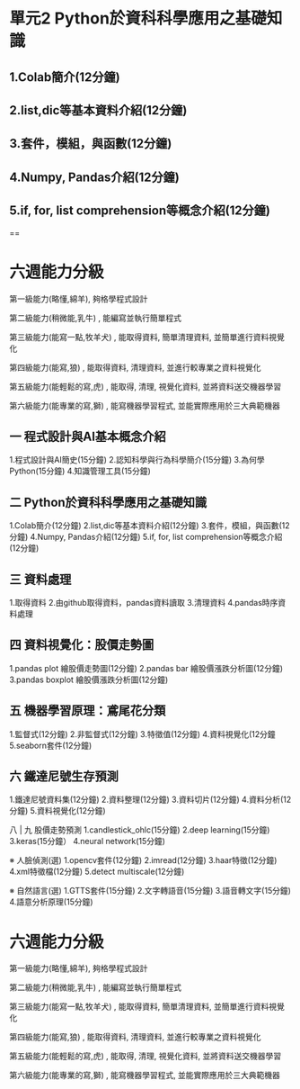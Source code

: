 # 單元2 Python於資科科學應用之基礎知識

## 1.Colab簡介(12分鐘)
## 2.list,dic等基本資料介紹(12分鐘)
## 3.套件，模組，與函數(12分鐘)
## 4.Numpy, Pandas介紹(12分鐘)
## 5.if, for, list comprehension等概念介紹(12分鐘)
==

# 六週能力分級
第一級能力(略懂,綿羊), 夠格學程式設計

第二級能力(稍微能,乳牛) , 能編寫並執行簡單程式

第三級能力(能寫一點,牧羊犬) , 能取得資料, 簡單清理資料, 並簡單進行資料視覺化

第四級能力(能寫,狼) , 能取得資料, 清理資料, 並進行較專業之資料視覺化

第五級能力(能輕鬆的寫,虎) , 能取得, 清理, 視覺化資料, 並將資料送交機器學習

第六級能力(能專業的寫,獅) , 能寫機器學習程式, 並能實際應用於三大典範機器

## 一 程式設計與AI基本概念介紹
1.程式設計與AI簡史(15分鐘)
2.認知科學與行為科學簡介(15分鐘)
3.為何學Python(15分鐘)
4.知識管理工具(15分鐘)

## 二 Python於資科科學應用之基礎知識
1.Colab簡介(12分鐘)
2.list,dic等基本資料介紹(12分鐘)
3.套件，模組，與函數(12分鐘)
4.Numpy, Pandas介紹(12分鐘)
5.if, for, list comprehension等概念介紹(12分鐘)

## 三 資料處理
1.取得資料
2.由github取得資料，pandas資料讀取
3.清理資料
4.pandas時序資料處理

## 四 資料視覺化：股價走勢圖
1.pandas plot 繪股價走勢圖(12分鐘)
2.pandas bar 繪股價漲跌分析圖(12分鐘)
3.pandas boxplot 繪股價漲跌分析圖(12分鐘)

## 五 機器學習原理：鳶尾花分類
1.監督式(12分鐘)
2.非監督式(12分鐘)
3.特徵值(12分鐘)
4.資料視覺化(12分鐘
5.seaborn套件(12分鐘)

## 六 鐵達尼號生存預測
1.鐵達尼號資料集(12分鐘)
2.資料整理(12分鐘)
3.資料切片(12分鐘)
4.資料分析(12分鐘)
5.資料視覺化(12分鐘)

八
|
九
股價走勢預測
1.candlestick_ohlc(15分鐘)
2.deep learning(15分鐘)
3.keras(15分鐘）
4.neural network(15分鐘)

※
人臉偵測(選)
1.opencv套件(12分鐘)
2.imread(12分鐘)
3.haar特徵(12分鐘)
4.xml特徵檔(12分鐘)
5.detect multiscale(12分鐘)

※
自然語言(選)
1.GTTS套件(15分鐘)
2.文字轉語音(15分鐘)
3.語音轉文字(15分鐘)
4.語意分析原理(15分鐘)

# 六週能力分級

第一級能力(略懂,綿羊), 夠格學程式設計

第二級能力(稍微能,乳牛) , 能編寫並執行簡單程式

第三級能力(能寫一點,牧羊犬) , 能取得資料, 簡單清理資料, 並簡單進行資料視覺化

第四級能力(能寫,狼) , 能取得資料, 清理資料, 並進行較專業之資料視覺化

第五級能力(能輕鬆的寫,虎) , 能取得, 清理, 視覺化資料, 並將資料送交機器學習

第六級能力(能專業的寫,獅) , 能寫機器學習程式, 並能實際應用於三大典範機器
